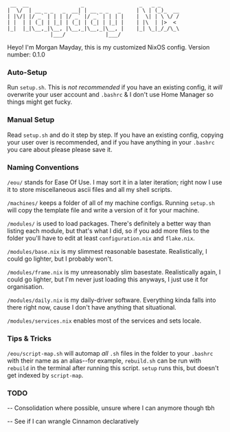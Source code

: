 ``` 
 __  __                 _                  _   _ _      
|  \/  | __ _ _   _  __| | __ _ _   _     | \ | (_)_  __
| |\/| |/ _` | | | |/ _` |/ _` | | | |    |  \| | \ \/ /
| |  | | (_| | |_| | (_| | (_| | |_| |    | |\  | |>  < 
|_|  |_|\__,_|\__, |\__,_|\__,_|\__, |    |_| \_|_/_/\_\
              |___/             |___/                   
```


Heyo! I'm Morgan Mayday, this is my customized NixOS config. Version number: 0.1.0

### Auto-Setup
Run `setup.sh`. This is _not recommended_ if you have an existing config, it _will_ overwrite your user account and `.bashrc` & I don't use Home Manager so things might get fucky.
### Manual Setup
Read `setup.sh` and do it step by step. If you have an existing config, copying your user over is recommended, and if you have anything in your `.bashrc` you care about please please save it.
### Naming Conventions
`/eou/` stands for Ease Of Use. I may sort it in a later iteration; right now I use it to store miscellaneous ascii files and all my shell scripts.

`/machines/` keeps a folder of all of my machine configs. Running `setup.sh` will copy the template file and write a version of it for your machine.

`/modules/` is used to load packages. There's definitely a better way than listing each module, but that's what I did, so if you add more files to the folder you'll have to edit at least `configuration.nix` and `flake.nix`. 

`/modules/base.nix` is my slimmest reasonable basestate. Realistically, I could go lighter, but I probably won't.

`/modules/frame.nix` is my unreasonably slim basestate. Realistically again, I could go lighter, but I'm never just loading this anyways, I just use it for organisation.

`/modules/daily.nix` is my daily-driver software. Everything kinda falls into there right now, cause I don't have anything that situational.

`/modules/services.nix` enables most of the services and sets locale.
### Tips & Tricks
`/eou/script-map.sh` will automap *all* `.sh` files in the folder to your `.bashrc` with their name as an alias--for example, `rebuild.sh` can be run with `rebuild` in the terminal after running this script. `setup` runs this, but doesn't get indexed by `script-map`.

### TODO
-- Consolidation where possible, unsure where I can anymore though tbh

-- See if I can wrangle Cinnamon declaratively
